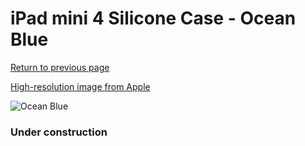 # iPad mini 4 Silicone Case - Ocean Blue

[Return to previous page](/ipad_mini4)

[High-resolution image from Apple](https://store.storeimages.cdn-apple.com/8756/as-images.apple.com/is/MN2N2?wid=4500&hei=4500&fmt=png)

<div style="width: 384px"><img src="/everypreview/MN2N2.png" alt="Ocean Blue"></div>

### Under construction
